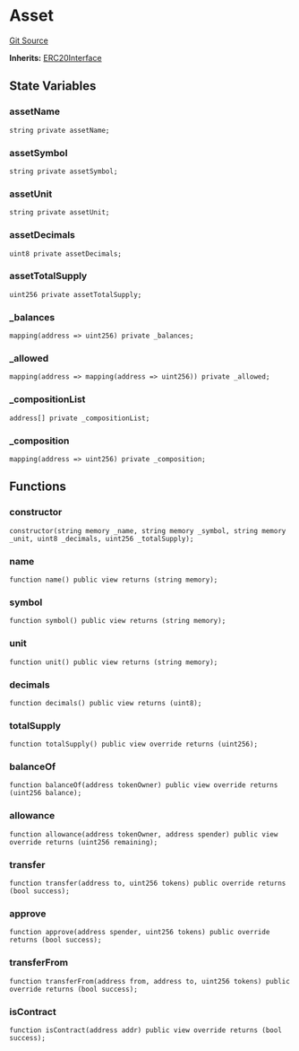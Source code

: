 # Asset
[Git Source](https://gitlab.com/paper-tale-digital/blockchain/blob/3aef46fe69e8a41cefa0ac9d66abcd9403a5af24/src/tokens/Asset.sol)

**Inherits:**
[ERC20Interface](/src/tokens/ERC20Interface.sol/interface.ERC20Interface.md)


## State Variables
### assetName

```solidity
string private assetName;
```


### assetSymbol

```solidity
string private assetSymbol;
```


### assetUnit

```solidity
string private assetUnit;
```


### assetDecimals

```solidity
uint8 private assetDecimals;
```


### assetTotalSupply

```solidity
uint256 private assetTotalSupply;
```


### _balances

```solidity
mapping(address => uint256) private _balances;
```


### _allowed

```solidity
mapping(address => mapping(address => uint256)) private _allowed;
```


### _compositionList

```solidity
address[] private _compositionList;
```


### _composition

```solidity
mapping(address => uint256) private _composition;
```


## Functions
### constructor


```solidity
constructor(string memory _name, string memory _symbol, string memory _unit, uint8 _decimals, uint256 _totalSupply);
```

### name


```solidity
function name() public view returns (string memory);
```

### symbol


```solidity
function symbol() public view returns (string memory);
```

### unit


```solidity
function unit() public view returns (string memory);
```

### decimals


```solidity
function decimals() public view returns (uint8);
```

### totalSupply


```solidity
function totalSupply() public view override returns (uint256);
```

### balanceOf


```solidity
function balanceOf(address tokenOwner) public view override returns (uint256 balance);
```

### allowance


```solidity
function allowance(address tokenOwner, address spender) public view override returns (uint256 remaining);
```

### transfer


```solidity
function transfer(address to, uint256 tokens) public override returns (bool success);
```

### approve


```solidity
function approve(address spender, uint256 tokens) public override returns (bool success);
```

### transferFrom


```solidity
function transferFrom(address from, address to, uint256 tokens) public override returns (bool success);
```

### isContract


```solidity
function isContract(address addr) public view override returns (bool success);
```

